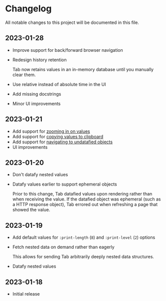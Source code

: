 # Changelog

All notable changes to this project will be documented in this file.

## 2023-01-28

- Improve support for back/forward browser navigation
- Redesign history retention

  Tab now retains values in an in-memory database until you manually clear
  them.

- Use relative instead of absolute time in the UI
- Add missing docstrings
- Minor UI improvements

## 2023-01-21

- Add support for [zooming in on values](https://github.com/eerohele/tab#user-manual)
- Add support for [copying values to clipboard](https://github.com/eerohele/tab#user-manual)
- Add support for [navigating to undatafied objects](https://github.com/eerohele/tab#user-manual)
- UI improvements

## 2023-01-20

- Don't datafy nested values

- Datafy values earlier to support ephemeral objects

  Prior to this change, Tab datafied values upon rendering rather than when receiving the value. If the datafied object was ephemeral (such as a HTTP response object), Tab errored out when refreshing a page that showed the value.

## 2023-01-19

- Add default values for `:print-length` (`8`) and `:print-level` (`2`) options

- Fetch nested data on demand rather than eagerly

  This allows for sending Tab arbitrarily deeply nested data structures.

- Datafy nested values

## 2023-01-18

- Initial release
